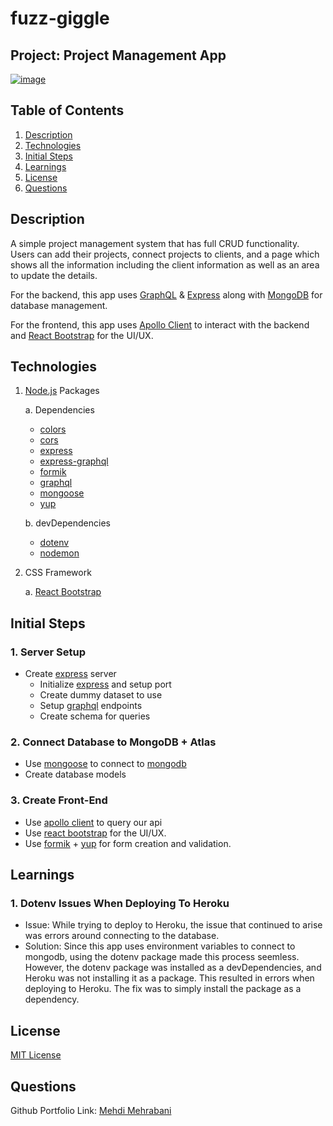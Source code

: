 # fuzz-giggle

## Project: Project Management App

[![image](https://img.shields.io/badge/License-MIT-yellow.svg)](https://choosealicense.com/licenses/mit)

## Table of Contents

1. [Description](#description)
1. [Technologies](#technologies)
1. [Initial Steps](#initial-steps)
1. [Learnings](#learnings)
1. [License](#license)
1. [Questions](#questions)

## Description

A simple project management system that has full CRUD functionality. Users can add their projects, connect projects to clients, and a page which shows all the information including the client information as well as an area to update the details.

For the backend, this app uses [GraphQL](https://www.npmjs.com/package/graphql) & [Express](https://www.npmjs.com/package/express) along with [MongoDB](https://www.mongodb.com/atlas/database) for database management.

For the frontend, this app uses [Apollo Client](https://www.apollographql.com/docs/react/) to interact with the backend and [React Bootstrap](https://react-bootstrap.netlify.app/) for the UI/UX.

## Technologies

1. [Node.js](https://www.npmjs.com/package/inquirer) Packages

   a. Dependencies

   - [colors](https://www.npmjs.com/package/colors)
   - [cors](https://www.npmjs.com/package/cors)
   - [express](https://www.npmjs.com/package/express)
   - [express-graphql](https://www.npmjs.com/package/express-graphql)
   - [formik](https://www.npmjs.com/package/formik)
   - [graphql](https://www.npmjs.com/package/graphql)
   - [mongoose](https://www.npmjs.com/package/mongoose)
   - [yup](https://www.npmjs.com/package/yup)

   b. devDependencies

   - [dotenv](https://www.npmjs.com/package/dotenv)
   - [nodemon](https://www.npmjs.com/package/nodemon)

2. CSS Framework

   a. [React Bootstrap](https://react-bootstrap.netlify.app/)

## Initial Steps

### 1. Server Setup

- Create [express](https://www.npmjs.com/package/express) server
  - Initialize [express](https://www.npmjs.com/package/express) and setup port
  - Create dummy dataset to use
  - Setup [graphql](https://www.npmjs.com/package/graphql) endpoints
  - Create schema for queries

### 2. Connect Database to MongoDB + Atlas

- Use [mongoose](https://www.npmjs.com/package/mongoose) to connect to [mongodb](https://www.mongodb.com/atlas/database)
- Create database models

### 3. Create Front-End

- Use [apollo client](https://www.apollographql.com/docs/react/) to query our api
- Use [react bootstrap](https://react-bootstrap.netlify.app/) for the UI/UX.
- Use [formik](https://www.npmjs.com/package/formik) + [yup](https://www.npmjs.com/package/yup) for form creation and validation.

## Learnings

### 1. Dotenv Issues When Deploying To Heroku

- Issue: While trying to deploy to Heroku, the issue that continued to arise was errors around connecting to the database.
- Solution: Since this app uses environment variables to connect to mongodb, using the dotenv package made this process seemless. However, the dotenv package was installed as a devDependencies, and Heroku was not installing it as a package. This resulted in errors when deploying to Heroku. The fix was to simply install the package as a dependency.

## License

[MIT License](https://choosealicense.com/licenses/mit)

## Questions

Github Portfolio Link: [Mehdi Mehrabani](https://github.com/mmehr1988)<br>
